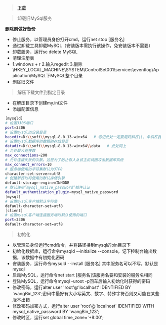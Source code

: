 > [下载](https://dev.mysql.com/downloads/mysql/)

> 卸载旧MySql服务

**删除前做好备份**
* 停止服务，以管理员身份打开cmd，运行net stop [服务名]
* 通过卸载工具卸载MySQL（安装版本需执行该操作，免安装版本不需要）
* 卸载服务，运行sc delete MySQL
* 清理注册表
* 1.windows + r
    2.输入regedit
    3.删除\HKEY_LOCAL_MACHINE\SYSTEM\ControlSet001\services\eventlog\Application\MySQL下MySQL整个目录
* 删除旧文件
> 解压下载文件到指定目录

* 在解压目录下创建my.ini文件
* 添加配置信息

``` bash
[mysqld]
# 设置3306端口
port=3306
# 设置mysql的安装目录
basedir=D:\\soft\\mysql-8.0.13-winx64   # 切记此处一定要用双斜杠\\，单斜杠我这里会出错。
# 设置mysql数据库的数据的存放目录
datadir=D:\\soft\\mysql-8.0.13-winx64\\data   # 此处同上
# 允许最大连接数
max_connections=200
# 允许连接失败的次数。这是为了防止有人从该主机试图攻击数据库系统
max_connect_errors=10
# 服务端使用的字符集默认为UTF8
character-set-server=utf8
# 创建新表时将使用的默认存储引擎
default-storage-engine=INNODB
# 默认使用“mysql_native_password”插件认证
default_authentication_plugin=mysql_native_password
[mysql]
# 设置mysql客户端默认字符集
default-character-set=utf8
[client]
# 设置mysql客户端连接服务端时默认使用的端口
port=3306
default-character-set=utf8
```

> 初始化
* 以管理员身份运行cmd命令，并将路径换到mysql的bin目录下
* 初始化数据库，运行命令mysqld --initialize --console，记下控制台输出数据，该数据中有初始化密码
* 安装服务，运行命令mysqld --install [服务名] 其中服务名可以不写，默认是mysql 
* 启动MySQL，运行命令net start [服务名]该服务名要和安装的服务名相同
* 登陆MySQL，运行命令mysql -uroot -p回车后输入初始化时获得的密码
* 修改密码，运行alter user 'root'@'localhost' IDENTIFIED BY 'wangBin_123';密码中最好有大小写英文、数字、特殊字符否则又可能在某些版本出错
* 修改密码加密方式，运行alter user 'root'@'localhost' IDENTIFIED WITH mysql_native_password BY 'wangBin_123';
* 修改时区，运行set global time_zone='+8:00';